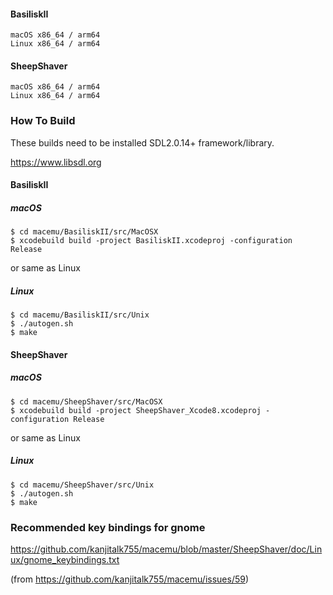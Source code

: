 #### BasiliskII
```
macOS x86_64 / arm64
Linux x86_64 / arm64
```
#### SheepShaver
```
macOS x86_64 / arm64
Linux x86_64 / arm64
```
### How To Build
These builds need to be installed SDL2.0.14+ framework/library.

https://www.libsdl.org
#### BasiliskII
##### macOS
```
$ cd macemu/BasiliskII/src/MacOSX
$ xcodebuild build -project BasiliskII.xcodeproj -configuration Release
```
or same as Linux

##### Linux
```
$ cd macemu/BasiliskII/src/Unix
$ ./autogen.sh
$ make
```
#### SheepShaver
##### macOS
```
$ cd macemu/SheepShaver/src/MacOSX
$ xcodebuild build -project SheepShaver_Xcode8.xcodeproj -configuration Release
```
or same as Linux

##### Linux
```
$ cd macemu/SheepShaver/src/Unix
$ ./autogen.sh
$ make
```
### Recommended key bindings for gnome
https://github.com/kanjitalk755/macemu/blob/master/SheepShaver/doc/Linux/gnome_keybindings.txt

(from https://github.com/kanjitalk755/macemu/issues/59)
